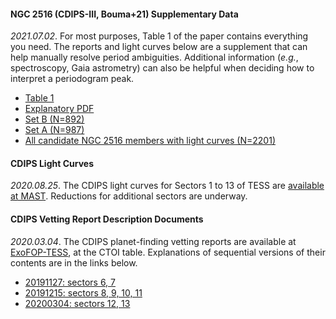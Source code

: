 #### NGC 2516 (CDIPS-III, Bouma+21) Supplementary Data

_2021.07.02_.
For most purposes, Table 1 of the paper contains everything you need. The
reports and light curves below are a supplement that can help manually resolve
period ambiguities. Additional information (_e.g._, spectroscopy, Gaia
astrometry) can also be helpful when deciding how to interpret a periodogram
peak.

* [Table 1](https://www.dropbox.com/s/97qpy2bxbxejsqs/table1.csv?dl=0)
* [Explanatory PDF](https://www.dropbox.com/s/bp2weiklfgqhow4/EXAMPLE.pdf?dl=0)
* [Set B (N=892)](https://www.dropbox.com/sh/umltoz1s0l28rkm/AAB98YESHe_6puafDs_rnKy4a?dl=0)
* [Set A (N=987)](https://www.dropbox.com/sh/3q1af4tfmhz23ix/AAAevr_BvV3FtSDM9Rc0WTkea?dl=0)
* [All candidate NGC 2516 members with light curves (N=2201)](https://www.dropbox.com/sh/5untzjtjf9x7kml/AACRPee7FXN-bXU7YmVz6aE3a?dl=0)

#### CDIPS Light Curves

_2020.08.25_.
The CDIPS light curves for Sectors 1 to 13 of TESS are [available at
MAST](https://archive.stsci.edu/hlsp/cdips).
Reductions for additional sectors are underway.


#### CDIPS Vetting Report Description Documents

_2020.03.04_.
The CDIPS planet-finding vetting reports are available at
[ExoFOP-TESS](https://exofop.ipac.caltech.edu/tess/), at the CTOI table.
Explanations of sequential versions of their contents are in the links below.

* [20191127: sectors 6, 7](/cdips_documentation/20191127_vetting_report_description_document.pdf)
* [20191215: sectors 8, 9, 10, 11](/cdips_documentation/20191215_vetting_report_description_document.pdf)
* [20200304: sectors 12, 13](/cdips_documentation/20200304_vetting_report_description_document.pdf)
